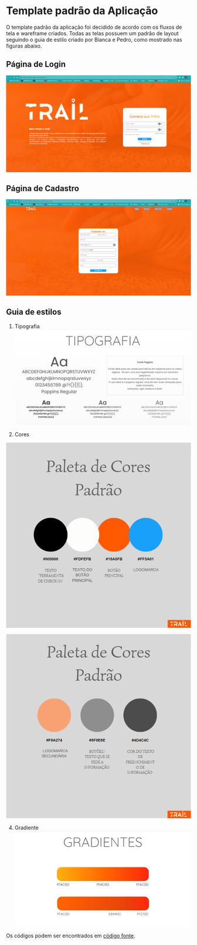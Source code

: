# Template padrão da Aplicação

O template padrão da aplicação foi decidido de acordo com os fluxos de tela e wareframe criados.
Todas as telas possuem um padrão de layout seguindo o guia de estilo criado por Bianca e Pedro, como mostrado nas figuras abaixo.

## Página de Login
![image](https://github.com/ICEI-PUC-Minas-PMV-ADS/TRAIL-Ferramenta-de-check-in--T6--Grupo-01/blob/main/documentos/img/Template-PaginaInicial.png)

## Página de Cadastro
![image](https://github.com/ICEI-PUC-Minas-PMV-ADS/TRAIL-Ferramenta-de-check-in--T6--Grupo-01/blob/main/documentos/img/Template-PaginaCadastro.png)

## Guia de estilos
1. Tipografia
![image](https://github.com/ICEI-PUC-Minas-PMV-ADS/TRAIL-Ferramenta-de-check-in--T6--Grupo-01/blob/main/documentos/img/Tipografia-Poppins.png)

2. Cores
   
![image](https://github.com/ICEI-PUC-Minas-PMV-ADS/TRAIL-Ferramenta-de-check-in--T6--Grupo-01/blob/main/documentos/img/paletadecores-novo1.png)

![image](https://github.com/ICEI-PUC-Minas-PMV-ADS/TRAIL-Ferramenta-de-check-in--T6--Grupo-01/blob/main/documentos/img/paletadecores-novo2.png)

4. Gradiente
![image](https://github.com/ICEI-PUC-Minas-PMV-ADS/TRAIL-Ferramenta-de-check-in--T6--Grupo-01/blob/main/documentos/img/Cores-Gradiente.png)



Os códigos podem ser encontrados em [código fonte](https://github.com/ICEI-PUC-Minas-PMV-ADS/TRAIL-Ferramenta-de-check-in--T6--Grupo-01/tree/main/codigo-fonte).


